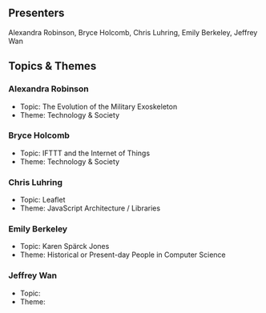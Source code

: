 ## Presenters

Alexandra Robinson, Bryce Holcomb, Chris Luhring, Emily Berkeley, Jeffrey Wan

## Topics & Themes

### Alexandra Robinson

* Topic: The Evolution of the Military Exoskeleton
* Theme: Technology & Society

### Bryce Holcomb

* Topic: IFTTT and the Internet of Things
* Theme: Technology & Society

### Chris Luhring

* Topic: Leaflet 
* Theme: JavaScript Architecture / Libraries

### Emily Berkeley

* Topic: Karen Spärck Jones
* Theme: Historical or Present-day People in Computer Science 

### Jeffrey Wan

* Topic:
* Theme:
